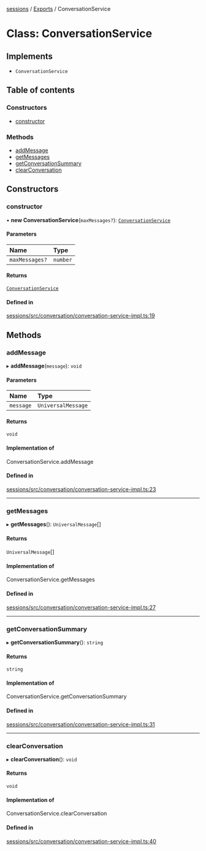 <!-- 
 ⚠️  AUTO-GENERATED FILE - DO NOT EDIT MANUALLY
 This file is automatically generated by scripts/docs-generator.js
 To make changes, edit the source TypeScript files or update the generator script
-->

[sessions](../../) / [Exports](../modules) / ConversationService

# Class: ConversationService

## Implements

- `ConversationService`

## Table of contents

### Constructors

- [constructor](ConversationService#constructor)

### Methods

- [addMessage](ConversationService#addmessage)
- [getMessages](ConversationService#getmessages)
- [getConversationSummary](ConversationService#getconversationsummary)
- [clearConversation](ConversationService#clearconversation)

## Constructors

### constructor

• **new ConversationService**(`maxMessages?`): [`ConversationService`](ConversationService)

#### Parameters

| Name | Type |
| :------ | :------ |
| `maxMessages?` | `number` |

#### Returns

[`ConversationService`](ConversationService)

#### Defined in

[sessions/src/conversation/conversation-service-impl.ts:19](https://github.com/woojubb/robota/blob/411e4a15f65b96ceeb9a966ecfd26b5a6b3b568b/packages/sessions/src/conversation/conversation-service-impl.ts#L19)

## Methods

### addMessage

▸ **addMessage**(`message`): `void`

#### Parameters

| Name | Type |
| :------ | :------ |
| `message` | `UniversalMessage` |

#### Returns

`void`

#### Implementation of

ConversationService.addMessage

#### Defined in

[sessions/src/conversation/conversation-service-impl.ts:23](https://github.com/woojubb/robota/blob/411e4a15f65b96ceeb9a966ecfd26b5a6b3b568b/packages/sessions/src/conversation/conversation-service-impl.ts#L23)

___

### getMessages

▸ **getMessages**(): `UniversalMessage`[]

#### Returns

`UniversalMessage`[]

#### Implementation of

ConversationService.getMessages

#### Defined in

[sessions/src/conversation/conversation-service-impl.ts:27](https://github.com/woojubb/robota/blob/411e4a15f65b96ceeb9a966ecfd26b5a6b3b568b/packages/sessions/src/conversation/conversation-service-impl.ts#L27)

___

### getConversationSummary

▸ **getConversationSummary**(): `string`

#### Returns

`string`

#### Implementation of

ConversationService.getConversationSummary

#### Defined in

[sessions/src/conversation/conversation-service-impl.ts:31](https://github.com/woojubb/robota/blob/411e4a15f65b96ceeb9a966ecfd26b5a6b3b568b/packages/sessions/src/conversation/conversation-service-impl.ts#L31)

___

### clearConversation

▸ **clearConversation**(): `void`

#### Returns

`void`

#### Implementation of

ConversationService.clearConversation

#### Defined in

[sessions/src/conversation/conversation-service-impl.ts:40](https://github.com/woojubb/robota/blob/411e4a15f65b96ceeb9a966ecfd26b5a6b3b568b/packages/sessions/src/conversation/conversation-service-impl.ts#L40)
